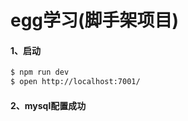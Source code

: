 # egg学习(脚手架项目)

#### 1、启动
```bash
$ npm run dev
$ open http://localhost:7001/
```

#### 2、mysql配置成功
